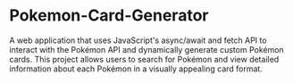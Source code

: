 # Pokemon-Card-Generator
A web application that uses JavaScript's async/await and fetch API to interact with the Pokémon API and dynamically generate custom Pokémon cards. This project allows users to search for Pokémon and view detailed information about each Pokémon in a visually appealing card format.
